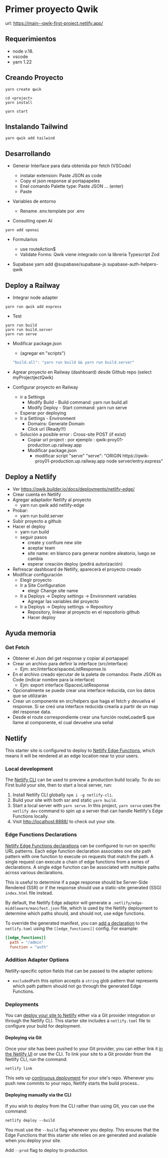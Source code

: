 # Primer proyecto Qwik

url: https://main--qwik-first-project.netlify.app/

## Requerimientos

- node v.18.
- vscode
- yarn 1.22

## Creando Proyecto

```shell
yarn create qwik

cd <project>
yarn install

yarn start
```

## Instalando Tailwind

```shell
yarn qwik add tailwind
```

## Desarrollando

- Generar Interface para data obtenida por fetch (VSCode)
  - instalar extension: Paste JSON as code
  - Copy el json response al portapapeles
  - Enel comando Palette type: Paste JSON ... (enter)
  - Paste

- Variables de entorno
  - Rename .env.template por .env  

- Consulting open AI

```shell
yarn add openai
```

- Formularios
  - use routeAction$
  - Validate Forms: Qwik viene integrado con la libreria Typescript Zod

- Supabase
  yarn add @supabase/supabase-js supabase-auth-helpers-qwik

## Deploy a Railway

- Integrar node adapter

```shell
yarn run qwik add express
```

- Test

```shell
yarn run build
yarn run build.server
yarn run serve
```

- Modificar package.json
  - (agregar en "scripts")

  ```js
  "build.all": "yarn run build && yarn run build.server"
  ```

- Agrear proyecto en Railway (dashboard) desde Github repo (select myProjectjectQwik)

- Configurar proyecto en Railway
  - ir a Settings
    - Modify Build - Build command: yarn run build.all
    - Modify Deploy - Start command: yarn run serve
  - Esperar por deploying
  - Ir a  Settings - Environment
    - Domains: Generate Domain
    - Click url (Ready!!!)
  - Solución a posible error : Cross-site POST (if exist)
    - Copiar url project : por ejemplo : qwik-proy01-production.up.railway.app
    - Modificar package.json
      - modificar script "serve"
        "serve": "ORIGIN httpś://qwik-proy01-production.up.railway.app node server/entry.express"

## Deploy a Netlify

- Ver https://qwik.builder.io/docs/deployments/netlify-edge/
- Crear cuenta en Netlify
- Agregar adaptador Netlify al proyecto
  - yarn run qwik add netlify-edge
- Probar:
  - yarn run build.server
- Subir proyecto a github
- Hacer el deploy
  - yarn run build
  - seguir pasos
    - create y confiure new site
    - aceptar team
    - site name: en blanco para generar nombre aleatorio, luego se cambia
    - esperar creación deploy (pedirá autorización)
- Refrescar dashboard de Netlify, aparecerá el proyecto creado
- Modificar configuración
  - Elegir proyecto
  - Ir a  Site Configuration
    - elegir Change site name
  - It a Depĺoys -> Deploy settings -> Environment variables
    - Agregar las variables del proyecto
  - Ir a Deploys -> Deploy settings -> Repository
    - Repository, linkear al proyecto en el repositorio github
    - Hacer deploy

## Ayuda memoria

### Get Fetch

- Obtener el Json del get response y copiar al portapapel
- Crear un archivo para definir la interface (src/interface)
  - Ejm: src/interface/spacexListResponse.ts
- En el archivo creado ejecutar de la paleta de comandos: Paste JSON as Code (indicar nombre para la interface)
  - Ejm: export interface ISpacexListResponse
- Opcionalmente se puede crear una interface reducida, con los datos que se utilizarán
- Crear un componente en src/helpers que haga el fetch y devuelva el response. Si se creó una interface reducida
crearla a partir de un map del response data.
- Desde el route correspondiente crear una función routeLoader$ que llame al componente, el cual devuelve una señal

## Netlify

This starter site is configured to deploy to [Netlify Edge Functions](https://docs.netlify.com/edge-functions/overview/), which means it will be rendered at an edge location near to your users.

### Local development

The [Netlify CLI](https://docs.netlify.com/cli/get-started/) can be used to preview a production build locally. To do so: First build your site, then to start a local server, run:

1. Install Netlify CLI globally `npm i -g netlify-cli`.
2. Build your site with both ssr and static `yarn build`.
3. Start a local server with `yarn serve`.
   In this project, `yarn serve` uses the `netlify dev` command to spin up a server that can handle Netlify's Edge Functions locally.
4. Visit [http://localhost:8888/](http://localhost:8888/) to check out your site.

### Edge Functions Declarations

[Netlify Edge Functions declarations](https://docs.netlify.com/edge-functions/declarations/)
can be configured to run on specific URL patterns. Each edge function declaration associates
one site path pattern with one function to execute on requests that match the path. A single request can execute a chain of edge functions from a series of declarations. A single edge function can be associated with multiple paths across various declarations.

This is useful to determine if a page response should be Server-Side Rendered (SSR) or
if the response should use a static-site generated (SSG) `index.html` file instead.

By default, the Netlify Edge adaptor will generate a `.netlify/edge-middleware/manifest.json` file, which is used by the Netlify deployment to determine which paths should, and should not, use edge functions.

To override the generated manifest, you can [add a declaration](https://docs.netlify.com/edge-functions/declarations/#add-a-declaration) to the `netlify.toml` using the `[[edge_functions]]` config. For example:

```toml
[[edge_functions]]
  path = "/admin"
  function = "auth"
```

### Addition Adapter Options

Netlify-specific option fields that can be passed to the adapter options:

- `excludedPath` this option accepts a `string` glob pattern that represents which path pattern should not go through the generated Edge Functions.

### Deployments

You can [deploy your site to Netlify](https://docs.netlify.com/site-deploys/create-deploys/) either via a Git provider integration or through the Netlify CLI. This starter site includes a `netlify.toml` file to configure your build for deployment.

#### Deploying via Git

Once your site has been pushed to your Git provider, you can either link it [in the Netlify UI](https://app.netlify.com/start) or use the CLI. To link your site to a Git provider from the Netlify CLI, run the command:

```shell
netlify link
```

This sets up [continuous deployment](https://docs.netlify.com/site-deploys/create-deploys/#deploy-with-git) for your site's repo. Whenever you push new commits to your repo, Netlify starts the build process..

#### Deploying manually via the CLI

If you wish to deploy from the CLI rather than using Git, you can use the command:

```shell
netlify deploy --build
```

You must use the `--build` flag whenever you deploy. This ensures that the Edge Functions that this starter site relies on are generated and available when you deploy your site.

Add `--prod` flag to deploy to production.
